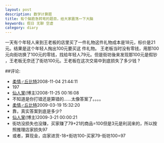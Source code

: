 ```yaml
---
layout: post
description: 数学计算题
title: 有个脑筋急转弯的题目，给大家震荡一下大脑
keywords: 假日 无聊 空虚
category: diary
---
```

一天有个年轻人来到王老板的店里买了一件礼物这件礼物成本是18元，标价是21元。结果是这个年轻人掏出100元要买这 件礼物。 王老板当时没有零钱，用那100元向街坊换了100元的零钱，找给年轻人79元。但是街坊後来发现那100元是假钞 ，王老板无奈还了街坊100元。王老板在这次交易中到底损失了多少钱 ?


##评论:
- [柔情♂丘比特](http://user.qzone.qq.com/415116400)<time>2008-11-04 21:44:11</time>
- 197
- [仙人掌](http://user.qzone.qq.com/403169989)(博主)<time>2008-11-25 00:16:08</time>
- 不知道是你打错还是算错的……太像答案了。。。。 
- [柔情♂丘比特](http://user.qzone.qq.com/415116400)<time>2009-03-19 15:32:20</time>
- 靠，真实答案到底是多少?
- [仙人掌](http://user.qzone.qq.com/403169989)(博主)<time>2009-3-21 00:00:21</time>
- 街坊没损失也没赚，买家赚了79+21的商品=100但是3元是利润来的，所以按照推理店家损失97
- 或者，算现金，店家进货-18+街坊100-买家79-街坊100=97
